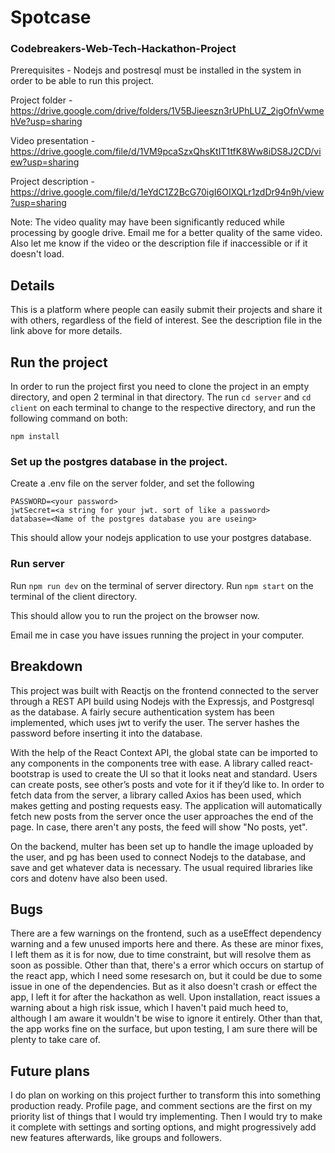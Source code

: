 # Spotcase

### Codebreakers-Web-Tech-Hackathon-Project

Prerequisites - Nodejs and postresql must be installed in the system in order to be able to run this project.

Project folder - https://drive.google.com/drive/folders/1V5BJieeszn3rUPhLUZ_2igOfnVwmehVe?usp=sharing

Video presentation - https://drive.google.com/file/d/1VM9pcaSzxQhsKtIT1tfK8Ww8iDS8J2CD/view?usp=sharing

Project description - https://drive.google.com/file/d/1eYdC1Z2BcG70igI6OIXQLr1zdDr94n9h/view?usp=sharing

Note: The video quality may have been significantly reduced while processing by google drive. Email me for a better quality of the same video. Also let me know if the video or the description file if inaccessible or if it doesn't load.

## Details
This is a platform where people can easily submit their projects and share it with others, regardless of the field of interest. See the description file in the link above for more details.



## Run the project 

In order to run the project first you need to clone the project in an empty directory, and open 2 terminal in that directory.
The run `cd server` and `cd client` on each terminal to change to the respective directory, and run the following command on both: 

```
npm install
```
### Set up the postgres database in the project.

Create a .env file on the server folder, and set the following

```
PASSWORD=<your password>
jwtSecret=<a string for your jwt. sort of like a password>
database=<Name of the postgres database you are useing>
```

This should allow your nodejs application to use your postgres database.

### Run server

Run `npm run dev` on the terminal of server directory.
Run `npm start` on the terminal of the client directory.

This should allow you to run the project on the browser now.

Email me in case you have issues running the project in your computer.


## Breakdown
This project was built with Reactjs on the frontend connected to the server through a REST API build using Nodejs with the Expressjs, and Postgresql as the database. A fairly secure authentication system has been implemented, which uses jwt to verify the user. The server hashes the password before inserting it into the database. 

With the help of the React Context API, the global state can be imported to any components in the components tree with ease. A library called react-bootstrap is used to create the UI so that it looks neat and standard. Users can create posts, see other’s posts and vote for it if they’d like to. In order to fetch data from the server, a library called Axios has been used, which makes getting and posting requests easy. The application will automatically fetch new posts from the server once the user approaches the end of the page. In case, there aren't any posts, the feed will show "No posts, yet".

On the backend, multer has been set up to handle the image uploaded by the user, and pg has been used to connect Nodejs to the database, and save and get whatever data is necessary. The usual required libraries like cors and dotenv have also been used.


## Bugs
There are a few warnings on the frontend, such as a useEffect dependency warning and a few unused imports here and there.
As these are minor fixes, I left them as it is for now, due to time constraint, but will resolve them as soon as possible.
Other than that, there's a error which occurs on startup of the react app, which I need some resesarch on, but it could be due to some issue in one of the dependencies. But as it also doesn't crash or effect the app, I left it for after the hackathon as well. Upon installation, react issues a warning about a high risk issue, which I haven't paid much heed to, although I am aware it wouldn't be wise to ignore it entirely. Other than that, the app works fine on the surface, but upon testing, I am sure there will be plenty to take care of. 

## Future plans
I do plan on working on this project further to transform this into something production ready. Profile page, and comment sections are the first on my priority list of things that I would try implementing. Then I would try to make it complete with settings and sorting options, and might progressively add new features afterwards, like groups and followers.



